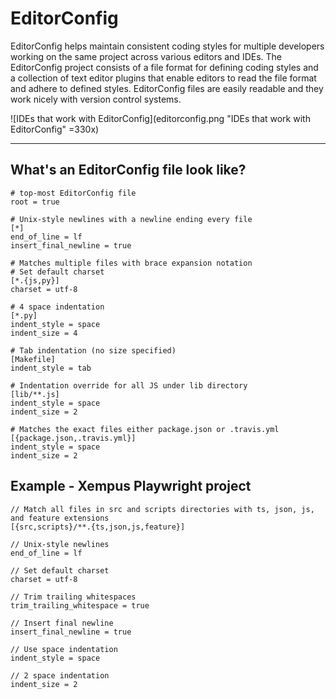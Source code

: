 # EditorConfig

EditorConfig helps maintain consistent coding styles for multiple developers working on the same project across various editors and IDEs. The EditorConfig project consists of a file format for defining coding styles and a collection of text editor plugins that enable editors to read the file format and adhere to defined styles. EditorConfig files are easily readable and they work nicely with version control systems.

![IDEs that work with EditorConfig](editorconfig.png "IDEs that work with EditorConfig" =330x)

---

## What's an EditorConfig file look like?

```editorconfig
# top-most EditorConfig file
root = true

# Unix-style newlines with a newline ending every file
[*]
end_of_line = lf
insert_final_newline = true

# Matches multiple files with brace expansion notation
# Set default charset
[*.{js,py}]
charset = utf-8

# 4 space indentation
[*.py]
indent_style = space
indent_size = 4

# Tab indentation (no size specified)
[Makefile]
indent_style = tab

# Indentation override for all JS under lib directory
[lib/**.js]
indent_style = space
indent_size = 2

# Matches the exact files either package.json or .travis.yml
[{package.json,.travis.yml}]
indent_style = space
indent_size = 2

```

## Example - Xempus Playwright project

```editorconfig
// Match all files in src and scripts directories with ts, json, js, and feature extensions
[{src,scripts}/**.{ts,json,js,feature}]

// Unix-style newlines
end_of_line = lf

// Set default charset
charset = utf-8

// Trim trailing whitespaces
trim_trailing_whitespace = true

// Insert final newline
insert_final_newline = true

// Use space indentation
indent_style = space

// 2 space indentation
indent_size = 2

```
